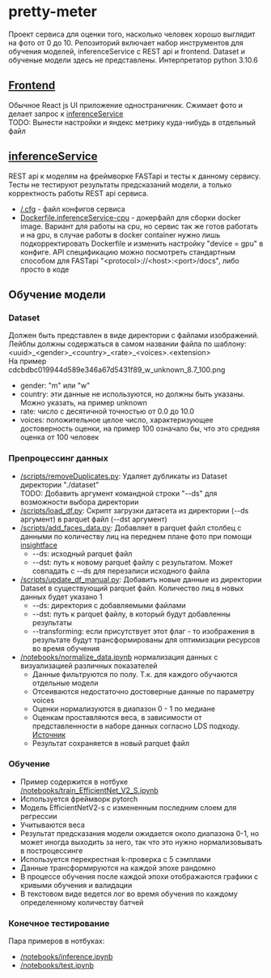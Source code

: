 # pretty-meter
Проект сервиса для оценки того, насколько человек хорошо выглядит на фото от 0 до 10. Репозиторий включает набор инструментов для обучения моделей, inferenceService с REST api и frontend. Dataset и обученые модели здесь не представлены. Интерпретатор python 3.10.6

## [Frontend](/frontend)
Обычное React js UI приложение одностраничник. Сжимает фото и делает запрос к [inferenceService](/inferenceService)  
TODO: Вынести настройки и яндекс метрику куда-нибудь в отдельный файл

## [inferenceService](/inferenceService)
REST api к моделям на фреймворке FASTapi и тесты к данному сервису. Тесты не тестируют результаты предсказаний модели, а только корректность работы REST api сервиса.
  - [/.cfg](/.cfg) - файл конфигов сервиса
  - [Dockerfile.inferenceService-cpu](/Dockerfile.inferenceService-cpu) - докерфайл для сборки docker image. Вариант для работы на cpu, но сервис так же готов работать и на gpu, в случае работы в docker container нужно лишь подкорректировать Dockerfile и изменить настройку "device = gpu" в конфиге.
API спецификацию можно посмотреть стандартным способом для FASTapi "\<protocol\>://\<host\>:\<port\>/docs", либо просто в коде

## Обучение модели
### Dataset
Должен быть представлен в виде директории с файлами изображений. Лейблы должны содержаться в самом названии файла по шаблону:
  \<uuid\>\_\<gender\>\_\<country\>\_\<rate\>\_\<voices\>.\<extension\>  
На пример cdcbdbc019944d589e346a67d5431f89_w_unknown_8.7_100.png
- gender: "m" или "w"
- country: эти данные не используются, но должны быть указаны. Можно указать, на пример unknown
- rate: число с десятичной точностью от 0.0 до 10.0
- voices: положительное целое число, характеризующее достоверность оценки, на пример 100 означало бы, что это средняя оценка от 100 человек
### Препроцессинг данных
- [/scripts/removeDuplicates.py](/scripts/removeDuplicates.py): Удаляет дубликаты из Dataset директории "./dataset"  
TODO: Добавить аргумент командной строки "--ds" для возможности выбора директории
- [/scripts/load_df.py](/scripts/load_df.py): Скрипт загрузки датасета из директории (--ds аргумент) в parquet файл (--dst аргумент)
- [/scripts/add_faces_data.py](/scripts/add_faces_data.py): Добавляет в parquet файл столбец с данными по количеству лиц на переднем плане фото при помощи [insightface](https://github.com/deepinsight/insightface)
  - --ds: исходный parquet файл
  - --dst: путь к новому parquet файлу с результатом. Может совпадать с --ds для перезаписи исходного файла
- [/scripts/update_df_manual.py](/scripts/update_df_manual.py): Добавить новые данные из директории Dataset в существующий parquet файл. Количество лиц в новых данных будет указано 1
  - --ds: директория с добавляемыми файлами
  - --dst: путь к parquet файлу, в который будут добавленны результаты
  - --transforming: если присутствует этот флаг - то изображения в результате будут трансформированы для оптимизации ресурсов во время обучения
- [/notebooks/normalize_data.ipynb](/notebooks/normalize_data.ipynb) нормализация данных с визуализацией различных показателей
  - Данные фильтруются по полу. Т.к. для каждого обучаются отдельные модели
  - Отсеиваются недостаточно достоверные данные по параметру voices
  - Оценки нормализуются в диапазон 0 - 1 по медиане
  - Оценкам проставляются веса, в зависимости от представленности в наборе данных согласно LDS подходу. [Источник](https://github.com/YyzHarry/imbalanced-regression)
  - Результат сохраняется в новый parquet файл
### Обучение
- Пример содержится в нотбуке [/notebooks/train_EfficientNet_V2_S.ipynb](/notebooks/train_EfficientNet_V2_S.ipynb)
- Используется фреймворк pytorch
- Модель EfficientNetV2-s с измененным последним слоем для регрессии
- Учитываются веса
- Результат предсказания модели ожидается около диапазона 0-1, но может иногда выходить за него, так что это нужно нормализовывать в построцессинге
- Используется перекрестная k-проверка с 5 сэмплами
- Данные трансформируются на каждой эпохе рандомно
- В процессе обучения после каждой эпохи отображаются графики с кривыми обучения и валидации
- В текстовом виде ведется лог во время обучения по каждому определенному количеству батчей
### Конечное тестирование
Пара примеров в нотбуках:
- [/notebooks/inference.ipynb](/notebooks/inference.ipynb)
- [/notebooks/test.ipynb](/notebooks/test.ipynb)
